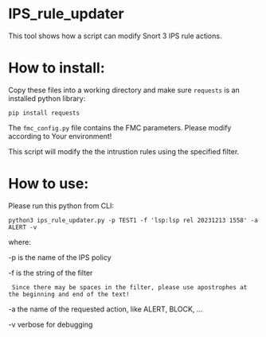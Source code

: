 # IPS_rule_updater


This tool shows how a script can modify Snort 3 IPS rule actions.  

  
# How to install:

  Copy these files into a working directory and make sure `requests` is an installed python library:
  
  `pip install requests` 
  

  The `fmc_config.py` file contains the FMC parameters. 
  Please modify according to Your environment!  

   
  This script will modify the the intrustion rules using the specified filter.  


# How to use:

  Please run this python from CLI: 
  
  `python3 ips_rule_updater.py -p TEST1 -f 'lsp:lsp rel 20231213 1558' -a ALERT -v`

  where: 

  -p is the name of the IPS policy

  -f is the string of the filter

     Since there may be spaces in the filter, please use apostrophes at the beginning and end of the text!  

 -a the name of the requested action, like ALERT, BLOCK, ...    

 -v verbose for debugging